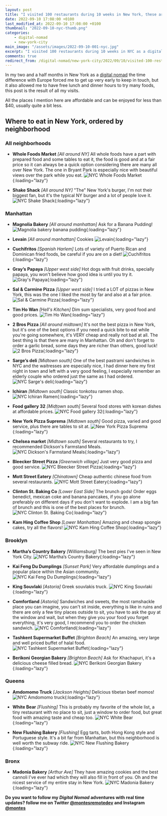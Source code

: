```yaml
---
layout: post
title: "I visited 100 restaurants during 10 weeks in New York, these are my favorites"
date: 2022-09-10 17:08:00 +0100
last_modified_at: 2022-09-10 17:08:00 +0100
thumbnail: "2022-09-10-nyc-thumb.png"
categories:
    - digital-nomad
    - new-york-city
main_image: "/assets/images/2022-09-10-001-nyc.jpg"
excerpt: "I visited 100 restaurants during 10 weeks in NYC as a digital nomad, these are my favorites."
comments: true
redirect_from: /digital-nomad/new-york-city/2022/09/10/visited-100-restaurants-during-10-weeks-new-york-these-are-my-favorites.html
---
```


In my two and a half months in New York as a [digital nomad](/category/digital-nomad) the time difference with Europe forced me to get up very early to keep in touch, but it also allowed me to have free lunch and dinner hours to try many foods, this post is the result of all my visits.

All the places I mention here are affordable and can be enjoyed for less than $40, usually quite a bit less.

## Where to eat in New York, ordered by neighborhood ##

### All neighborhoods ###

* **Whole Foods Market** *[All around NY]* All whole foods have a part with prepared food and some tables to eat it, the food is good and at a fair price so it can always be a quick option considering there are many all over New York. The one in Bryant Park is especially nice with beautiful views over the park while you eat.
![NYC Whole Foods Market](/assets/images/2022-09-10-027-nyc-whole-foods-market.jpg "Whole Foods Market"){:loading="lazy"}

* **Shake Shack** *[All around NY]* "The" New York's burger, I'm not their biggest fan, but it's the typical NY burger and a lot of people love it.
![NYC Shake Shack](/assets/images/2022-09-10-006-nyc-shake-shack.jpg "NYC Shake Shack"){:loading="lazy"}

### Manhattan ###

* **Magnolia Bakery** *[All around manhattan]* Ask for a Banana Pudding!
![Magnolia bakery banana pudding](/assets/images/2022-09-10-003-nyc-magnolia-bakery-banana-pudding.jpg "Magnolia bakery banana pudding"){:loading="lazy"}

* **Levain** *[All around manhattan]* Cookies
![Levain](/assets/images/2022-09-10-005-nyc-levain-cookies.jpg "Levain"){:loading="lazy"}

* **Cuchifritos** *[Spanish Harlem]* Lots of variety of Puerto Rican and Dominican fried foods, be careful if you are on a diet!
![Cuchifritos](/assets/images/2022-09-10-004-nyc-cuchifritos.jpg "NYC Cuchifritos"){:loading="lazy"}

* **Gray’s Papaya** *[Upper west side]* Hot dogs with fruit drinks, specially papaya, you won't believe how good idea is until you try it.
![Gray's Papaya](/assets/images/2022-09-10-002-nyc-grays-papaya.jpg "Gray's Papaya"){:loading="lazy"}

* **Sal & Carmine Pizza** *[Upper west side]* I tried a LOT of pizzas in New York, this was the one I liked the most by far and also at a fair price.
![Sal & Carmine Pizza](/assets/images/2022-09-10-007-nyc-sal-and-carmine-pizza.jpg "Sal & Carmine Pizza"){:loading="lazy"}

* **Tim Ho Wan** *[Hell's Kitchen]* Dim sum specialists, very good food and good prices.
![Tim Ho Wan](/assets/images/2022-09-10-008-nyc-tim-ho-wan.jpg "Tim Ho Wan"){:loading="lazy"}

* **2 Bros Pizza** *[All around midtown]* It's not the best pizza in New York, but it's one of the best options if you need a quick bite to eat while you're going somewhere, it's VERY cheap and really not bad at all. The best thing is that there are many in Manhattan. Oh and don't forget to order a garlic bread, some days they are richer than others, good luck!
![2 Bros Pizza](/assets/images/2022-09-10-009-nyc-2-bros-pizza.jpg "2 Bros Pizza"){:loading="lazy"}

* **Sarge’s deli** *[Midtown south]* One of the best pastrami sandwiches in NYC and the waitresses are especially nice, I had dinner here my first night in town and left with a very good feeling, I especially remember an elderly couple who ordered just the same as I had ordered.
![NYC Sarge's deli](/assets/images/2022-09-10-001-nyc-sarges-deli.jpg "NYC Sarge's deli"){:loading="lazy"}

* **Ichiran** *[Midtown south]* Classic tonkotsu ramen shop.
![NYC Ichiran Ramen](/assets/images/2022-09-10-010-nyc-ichiran.jpg "NYC Ichiran Ramen"){:loading="lazy"}

* **Food gallery 32** *[Midtown south]* Several food stores with korean dishes at affordable prices.
![NYC Food gallery 32](/assets/images/2022-09-10-028-nyc-food-gallery-32.jpg "Food gallery 32"){:loading="lazy"}

* **New York Pizza Suprema** *[Midtown south]* Good pizza, varied and good service, plus there are tables to sit at.
![New York Pizza Suprema](/assets/images/2022-09-10-011-nyc-new-york-pizza-suprema.jpg "New York Pizza Suprema"){:loading="lazy"}

* **Chelsea market** *[Midtown south]* Several restaurants to try, I recommended Dickson's Farmstand Meals.
![NYC Dickson's Farmstand Meals](/assets/images/2022-09-10-012-nyc-dicksons-farmstand-meals.jpg "Dickson's Farmstand Meals"){:loading="lazy"}

* **Bleecker Street Pizza** *[Greenwich village]* Just very good pizza and good service.
![NYC Bleecker Street Pizza](/assets/images/2022-09-10-013-nyc-bleecker-street-pizza.jpg "Bleecker Street Pizza"){:loading="lazy"}

* **Mott Street Eatery** *[Chinatown]* Cheap authentic chinese food from several restaurants.
![NYC Mott Street Eatery](/assets/images/2022-09-10-014-nyc-mott-street-eatery.jpg "Mott Street Eatery"){:loading="lazy"}

* **Clinton St. Baking Co** *[Lower East Side]* The brunch gods! Order eggs benedict, mexican coke and banana pancakes, if you go alone preferably on different days if you don't want to explode. I am a big fan of brunch and this is one of the best places for brunch.
![NYC Clinton St. Baking Co](/assets/images/2022-09-10-015-nyc-clinton-st-baking-co.jpg "Clinton St. Baking Co"){:loading="lazy"}

* **Kam Hing Coffee Shop** *[Lower Manhattan]* Amazing and cheap spongie cakes, try all the flavors!
![NYC Kam Hing Coffee Shop](/assets/images/2022-09-10-016-nyc-kam-hing-coffee-shop.jpg "Kam Hing Coffee Shop"){:loading="lazy"}

### Brooklyn ###

* **Martha’s Country Bakery** *[Williamsburg]* The best pies I've seen in New York City.
![NYC Martha’s Country Bakery](/assets/images/2022-09-10-020-nyc-marthas-country-bakery.jpg "Martha’s Country Bakery"){:loading="lazy"}

* **Kai Feng Du Dumplings** *[Sunset Park]* Very affordable dumplings and a popular place within the Asian community.
![NYC Kai Feng Du Dumplings](/assets/images/2022-09-10-021-nyc-kai-feng-du-dumplings.jpg "Kai Feng Du Dumplings"){:loading="lazy"}

* **King Souvlaki** *[Astoria]* Greek souvlakis truck.
![NYC King Souvlaki](/assets/images/2022-09-10-022-nyc-king-souvlaki.jpg "King Souvlaki"){:loading="lazy"}

* **Comfortland** *[Astoria]* Sandwiches and sweets, the most ramshackle place you can imagine, you can't sit inside, everything is like in ruins and there are only a few tiny places outside to sit, you have to ask the guy at the window and wait, but when they give you your food you forget everything, it's very good, I recommend you to order the chicken sandwich.
![NYC Comfortland](/assets/images/2022-09-10-023-nyc-comfortland.jpg "Comfortland"){:loading="lazy"}

* **Tashkent Supermarket Buffet** *[Brighton Beach]* An amazing, very large and well priced buffet of halal food.
![NYC Tashkent Supermarket Buffet](/assets/images/2022-09-10-025-nyc-tashkent-supermarket-buffet.jpg "Tashkent Supermarket Buffet"){:loading="lazy"}

* **Berikoni Georgian Bakery** *[Brighton Beach]* Ask for Khachapuri, it's a delicious cheese filled bread.
![NYC Berikoni Georgian Bakery](/assets/images/2022-09-10-026-nyc-berikoni-georgian-bakery.jpg "Berikoni Georgian Bakery"){:loading="lazy"}

### Queens ###

* **Amdomomo Truck** *[Jackson Heights]* Delicious tibetan beef momos!
![NYC Amdomomo truck](/assets/images/2022-09-10-017-nyc-amdomomo-truck.jpg "Amdomomo truck"){:loading="lazy"}

* **White Bear** *[Flushing]* This is probably my favorite of the whole list, a tiny restaurant with no place to sit, just a window to order food, but great food with amazing taste and cheap too.
![NYC White Bear](/assets/images/2022-09-10-018-nyc-white-bear.jpg "White Bear"){:loading="lazy"}

* **New Flushing Bakery** *[Flushing]* Egg tarts, both Hong Kong style and Portuguese style. It's a bit far from Manhattan, but this neighborhood is well worth the subway ride.
![NYC New Flushing Bakery](/assets/images/2022-09-10-019-nyc-new-flushing-bakery.jpg "New Flushing Bakery"){:loading="lazy"}

### Bronx ###

* **Madonia Bakery** *[Arthur Ave]* They have amazing cookies and the best cannoli I've ever had which they will also fill in front of you. Oh and the nicest service of my entire stay in New York.
![NYC Madonia Bakery](/assets/images/2022-09-10-024-nyc-madonia-bakery.jpg "Madonia Bakery"){:loading="lazy"}

**Do you want to follow my *Digital Nomad* adventures with real time updates? follow me on Twitter [@montesremotedev](https://twitter.com/montesremotedev) and Instagram [@montes](https://instagram.com/montes)**